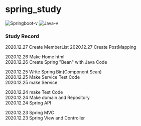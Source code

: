 # spring_study
![Springboot-v](https://img.shields.io/badge/Spring_boot-v2.4.1-brightgreen)
![Java-v](https://img.shields.io/badge/Java-v11.0.8-blue)
### Study Record

2020.12.27
Create MemberList
2020.12.27
Create PostMapping

2020.12.26
Make Home html<br>
2020.12.26
Create Spring "Bean" with Java Code

2020.12.25
Write Spring Bin(Component Scan)<br>
2020.12.25
Make Service Test Code<br>
2020.12.25
make Service

2020.12.24
make Test Code<br>
2020.12.24
Make domain and Repository<br>
2020.12.24
Spring API

2020.12.23
Spring MVC<br>
2020.12.23
Spring View and Controller
